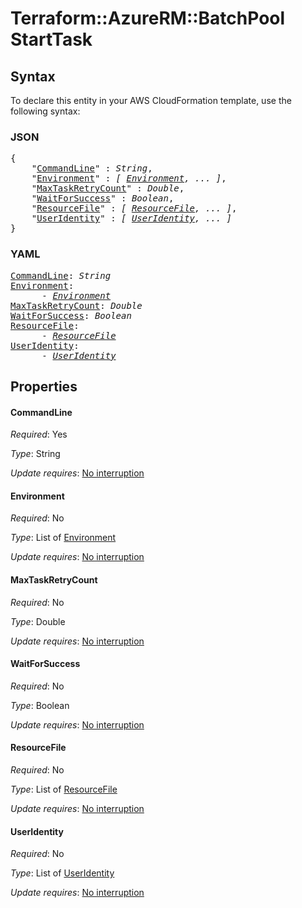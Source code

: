 # Terraform::AzureRM::BatchPool StartTask

## Syntax

To declare this entity in your AWS CloudFormation template, use the following syntax:

### JSON

<pre>
{
    "<a href="#commandline" title="CommandLine">CommandLine</a>" : <i>String</i>,
    "<a href="#environment" title="Environment">Environment</a>" : <i>[ <a href="starttask-environment.md">Environment</a>, ... ]</i>,
    "<a href="#maxtaskretrycount" title="MaxTaskRetryCount">MaxTaskRetryCount</a>" : <i>Double</i>,
    "<a href="#waitforsuccess" title="WaitForSuccess">WaitForSuccess</a>" : <i>Boolean</i>,
    "<a href="#resourcefile" title="ResourceFile">ResourceFile</a>" : <i>[ <a href="starttask-resourcefile.md">ResourceFile</a>, ... ]</i>,
    "<a href="#useridentity" title="UserIdentity">UserIdentity</a>" : <i>[ <a href="starttask-useridentity.md">UserIdentity</a>, ... ]</i>
}
</pre>

### YAML

<pre>
<a href="#commandline" title="CommandLine">CommandLine</a>: <i>String</i>
<a href="#environment" title="Environment">Environment</a>: <i>
      - <a href="starttask-environment.md">Environment</a></i>
<a href="#maxtaskretrycount" title="MaxTaskRetryCount">MaxTaskRetryCount</a>: <i>Double</i>
<a href="#waitforsuccess" title="WaitForSuccess">WaitForSuccess</a>: <i>Boolean</i>
<a href="#resourcefile" title="ResourceFile">ResourceFile</a>: <i>
      - <a href="starttask-resourcefile.md">ResourceFile</a></i>
<a href="#useridentity" title="UserIdentity">UserIdentity</a>: <i>
      - <a href="starttask-useridentity.md">UserIdentity</a></i>
</pre>

## Properties

#### CommandLine

_Required_: Yes

_Type_: String

_Update requires_: [No interruption](https://docs.aws.amazon.com/AWSCloudFormation/latest/UserGuide/using-cfn-updating-stacks-update-behaviors.html#update-no-interrupt)

#### Environment

_Required_: No

_Type_: List of <a href="starttask-environment.md">Environment</a>

_Update requires_: [No interruption](https://docs.aws.amazon.com/AWSCloudFormation/latest/UserGuide/using-cfn-updating-stacks-update-behaviors.html#update-no-interrupt)

#### MaxTaskRetryCount

_Required_: No

_Type_: Double

_Update requires_: [No interruption](https://docs.aws.amazon.com/AWSCloudFormation/latest/UserGuide/using-cfn-updating-stacks-update-behaviors.html#update-no-interrupt)

#### WaitForSuccess

_Required_: No

_Type_: Boolean

_Update requires_: [No interruption](https://docs.aws.amazon.com/AWSCloudFormation/latest/UserGuide/using-cfn-updating-stacks-update-behaviors.html#update-no-interrupt)

#### ResourceFile

_Required_: No

_Type_: List of <a href="starttask-resourcefile.md">ResourceFile</a>

_Update requires_: [No interruption](https://docs.aws.amazon.com/AWSCloudFormation/latest/UserGuide/using-cfn-updating-stacks-update-behaviors.html#update-no-interrupt)

#### UserIdentity

_Required_: No

_Type_: List of <a href="starttask-useridentity.md">UserIdentity</a>

_Update requires_: [No interruption](https://docs.aws.amazon.com/AWSCloudFormation/latest/UserGuide/using-cfn-updating-stacks-update-behaviors.html#update-no-interrupt)

